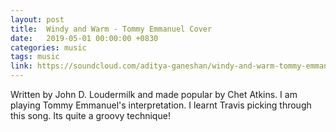 ```yaml
---
layout: post
title:  Windy and Warm - Tommy Emmanuel Cover
date:   2019-05-01 00:00:00 +0830
categories: music
tags: music
link: https://soundcloud.com/aditya-ganeshan/windy-and-warm-tommy-emmanuel-cover
---
```


Written by John D. Loudermilk and made popular by Chet Atkins. I am playing Tommy Emmanuel's interpretation. I learnt 
Travis picking through this song. Its quite a groovy technique!